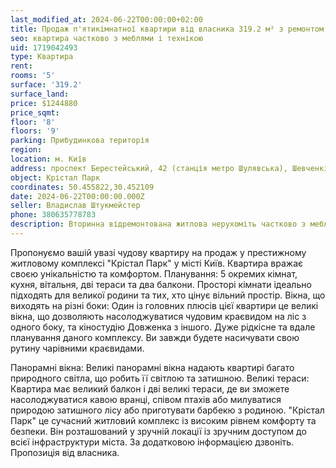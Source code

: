 ```yaml
---
last_modified_at: 2024-06-22T00:00:00+02:00
title: Продаж п'ятикімнатної квартири від власника 319.2 м² з ремонтом на проспекті Берестейський
seo: квартира частково з меблями і технікою
uid: 1719042493
type: Квартира
rent:
rooms: '5'
surface: '319.2'
surface_land:
price: $1244880
price_sqmt:
floor: '8'
floors: '9'
parking: Прибудинкова територія
region:
location: м. Київ
address: проспект Берестейський, 42 (станція метро Шулявська), Шевченківський район
object: Крістал Парк
coordinates: 50.455822,30.452109
date: 2024-06-22T00:00:00.000Z
seller: Владислав Штукмейстер
phone: 380635778783
description: Вторинна відремонтована житлова нерухоміть частково з меблями і технікою, житло придатне для проживання
---
```


Пропонуємо вашій увазі чудову квартиру на продаж у престижному житловому комплексі "Крістал Парк" у місті Київ. Квартира вражає своєю унікальністю та комфортом. Планування: 5 окремих кімнат, кухня, вітальня, дві тераси та два балкони. Просторі кімнати ідеально підходять для великої родини та тих, хто цінує вільний простір. Вікна, що виходять на різні боки: Один із головних плюсів цієї квартири це великі вікна, що дозволяють насолоджуватися чудовим краєвидом на ліс з одного боку, та кіностудію Довженка з іншого. Дуже рідкісне та вдале планування даного комплексу. Ви завжди будете насичувати свою рутину чарівними краєвидами.

Панорамні вікна: Великі панорамні вікна надають квартирі багато природного світла, що робить її світлою та затишною. Великі тераси: Квартира має великий балкон і дві великі тераси, де ви зможете насолоджуватися кавою вранці, співом птахів або милуватися природою затишного лісу або приготувати барбекю з родиною. "Крістал Парк" це сучасний житловий комплекс із високим рівнем комфорту та безпеки. Він розташований у зручній локації із зручним доступом до всієї інфраструктури міста. За додатковою інформацією дзвоніть. Пропозиція від власника.
